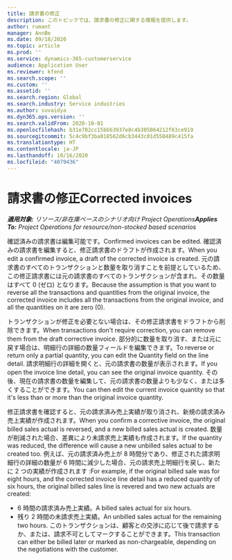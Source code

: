 ```yaml
---
title: 請求書の修正
description: このトピックでは、請求書の修正に関する情報を提供します。
author: rumant
manager: AnnBe
ms.date: 09/18/2020
ms.topic: article
ms.prod: ''
ms.service: dynamics-365-customerservice
audience: Application User
ms.reviewer: kfend
ms.search.scope: ''
ms.custom: ''
ms.assetid: ''
ms.search.region: Global
ms.search.industry: Service industries
ms.author: suvaidya
ms.dyn365.ops.version: ''
ms.search.validFrom: 2020-10-01
ms.openlocfilehash: b31e702cc15bbb3937e8c4b305064212f63ce919
ms.sourcegitcommit: 5c4c9bf3ba018562d6cb3443c01d550489c415fa
ms.translationtype: HT
ms.contentlocale: ja-JP
ms.lasthandoff: 10/16/2020
ms.locfileid: "4079436"
---
```

# <a name="corrected-invoices"></a><span data-ttu-id="8ff24-103">請求書の修正</span><span class="sxs-lookup"><span data-stu-id="8ff24-103">Corrected invoices</span></span>

<span data-ttu-id="8ff24-104">_**適用対象:** リソース/非在庫ベースのシナリオ向け Project Operations_</span><span class="sxs-lookup"><span data-stu-id="8ff24-104">_**Applies To:** Project Operations for resource/non-stocked based scenarios_</span></span>

<span data-ttu-id="8ff24-105">確認済みの請求書は編集可能です。</span><span class="sxs-lookup"><span data-stu-id="8ff24-105">Confirmed invoices can be edited.</span></span> <span data-ttu-id="8ff24-106">確認済みの請求書を編集すると、修正請求書のドラフトが作成されます。</span><span class="sxs-lookup"><span data-stu-id="8ff24-106">When you edit a confirmed invoice, a draft of the corrected invoice is created.</span></span> <span data-ttu-id="8ff24-107">元の請求書のすべてのトランザクションと数量を取り消すことを前提としているため、この修正請求書には元の請求書のすべてのトランザクションが含まれ、その数量はすべて 0 (ゼロ) となります。</span><span class="sxs-lookup"><span data-stu-id="8ff24-107">Because the assumption is that you want to reverse all the transactions and quantities from the original invoice, the corrected invoice includes all the transactions from the original invoice, and all the quantities on it are zero (0).</span></span>

<span data-ttu-id="8ff24-108">トランザクションが修正を必要とない場合は、その修正請求書をドラフトから削除できます。</span><span class="sxs-lookup"><span data-stu-id="8ff24-108">When transactions don't require correction, you can remove them from the draft corrective invoice.</span></span> <span data-ttu-id="8ff24-109">部分的に数量を取り消す、または元に戻す場合は、明細行の詳細の数量フィールドを編集できます。</span><span class="sxs-lookup"><span data-stu-id="8ff24-109">To reverse or return only a partial quantity, you can edit the Quantity field on the line detail.</span></span> <span data-ttu-id="8ff24-110">請求明細行の詳細を開くと、元の請求書の数量が表示されます。</span><span class="sxs-lookup"><span data-stu-id="8ff24-110">If you open the invoice line detail, you can see the original invoice quantity.</span></span> <span data-ttu-id="8ff24-111">その後、現在の請求書の数量を編集して、元の請求書の数量よりも少なく、または多くすることができます。</span><span class="sxs-lookup"><span data-stu-id="8ff24-111">You can then edit the current invoice quantity so that it's less than or more than the original invoice quantity.</span></span>

<span data-ttu-id="8ff24-112">修正請求書を確認すると、元の請求済み売上実績が取り消され、新規の請求済み売上実績が作成されます。</span><span class="sxs-lookup"><span data-stu-id="8ff24-112">When you confirm a corrective invoice, the original billed sales actual is reversed, and a new billed sales actual is created.</span></span> <span data-ttu-id="8ff24-113">数量が削減された場合、差異により未請求売上実績も作成されます。</span><span class="sxs-lookup"><span data-stu-id="8ff24-113">If the quantity was reduced, the difference will cause a new unbilled sales actual to be created too.</span></span> <span data-ttu-id="8ff24-114">例えば、元の請求済み売上が 8 時間分であり、修正された請求明細行の詳細の数量が 6 時間に減少した場合、元の請求売上明細行を戻し、新たに 2 つの実績が作成されます :</span><span class="sxs-lookup"><span data-stu-id="8ff24-114">For example, if the original billed sale was for eight hours, and the corrected invoice line detail has a reduced quantity of six hours, the original billed sales line is revered and two new actuals are created:</span></span>

- <span data-ttu-id="8ff24-115">6 時間の請求済み売上実績。</span><span class="sxs-lookup"><span data-stu-id="8ff24-115">A billed sales actual for six hours.</span></span>
- <span data-ttu-id="8ff24-116">残り 2 時間の未請求売上実績。</span><span class="sxs-lookup"><span data-stu-id="8ff24-116">An unbilled sales actual for the remaining two hours.</span></span> <span data-ttu-id="8ff24-117">このトランザクションは、顧客との交渉に応じて後で請求するか、または、請求不可としてマークすることができます。</span><span class="sxs-lookup"><span data-stu-id="8ff24-117">This transaction can either be billed later or marked as non-chargeable, depending on the negotiations with the customer.</span></span>
